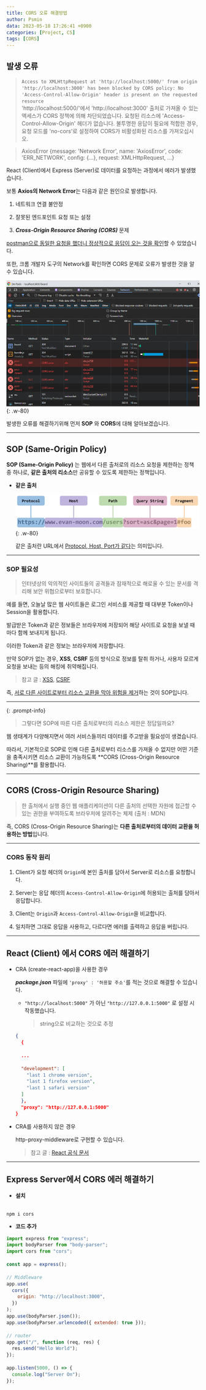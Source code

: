 ```yaml
---
title: CORS 오류 해결방법
author: Psmin
data: 2023-05-18 17:26:41 +0900
categories: [Project, CS]
tags: [CORS]
---
```


## 발생 오류

> `Access to XMLHttpRequest at 'http://localhost:5000/' from origin 'http://localhost:3000' has been blocked by CORS policy: No 'Access-Control-Allow-Origin' header is present on the requested resource`  
> 'http://localhost:5000/'에서 'http://localhost:3000' 출처로 가져올 수 있는 액세스가 CORS 정책에 의해 차단되었습니다. 요청된 리소스에 'Access-Control-Allow-Origin' 헤더가 없습니다. 불투명한 응답이 필요에 적합한 경우, 요청 모드를 'no-cors'로 설정하여 CORS가 비활성화된 리소스를 가져오십시오.

> AxiosError {message: 'Network Error', name: 'AxiosError', code: 'ERR_NETWORK', config: {…}, request: XMLHttpRequest, …}

React (Client)에서 Express (Server)로 데이터를 요청하는 과정에서 에러가 발생했습니다.

보통 **Axios의 Network Error**는 다음과 같은 원인으로 발생합니다.

1. 네트워크 연결 불안정

2. 잘못된 엔드포인트 요청 또는 설정

3. **_Cross-Origin Resource Sharing (CORS)_** 문제

<u>postman으로 동일한 요청을 했더니 정상적으로 응답이 오는 것을 확인</u>할 수 있었습니다.

또한, 크롬 개발자 도구의 Network를 확인하면 CORS 문제로 오류가 발생한 것을 알 수 있습니다.

![react-cors](/assets/img/react-cors.png){: .w-80}

발생한 오류를 해결하기위해 먼저 **SOP** 와 **CORS**에 대해 알아보겠습니다.

---

## SOP (Same-Origin Policy)

**SOP (Same-Origin Policy)** 는 웹에서 다른 출처로의 리소스 요청을 제한하는 정책 중 하나로, **같은 출처의 리소스**만 공유할 수 있도록 제한하는 정책입니다.

- **같은 출처**

  ![same-origin](/assets/img/same-origin.png){: .w-80}

  같은 출처란 URL에서 <u>Protocol, Host, Port가 같다</u>는 의미입니다.

---

### SOP 필요성

> 인터넷상의 악의적인 사이트들의 공격들과 잠재적으로 해로울 수 있는 문서를 격리해 보안 위협으로부터 보호합니다.

예를 들면, 오늘날 많은 웹 사이트들은 로그인 서비스를 제공할 때 대부분 Token이나 Session을 활용합니다.

발급받은 Token과 같은 정보들은 브라우저에 저장되어 해당 사이트로 요청을 보낼 때마다 함께 보내지게 됩니다.

이러한 Token과 같은 정보는 브라우저에 저장합니다.

만약 SOP가 없는 경우, **XSS**, **CSRF** 등의 방식으로 정보를 탈취 하거나, 사용자 모르게 요청을 보내는 등의 해킹에 취약해집니다.

> 참고 글 : [XSS](https://psmin1994.github.io/posts/xss/), [CSRF](https://psmin1994.github.io/posts/csrf/)

즉, <u>서로 다른 사이트로부터 리소스 교환을 막아 위험을 제거</u>하는 것이 SOP입니다.

---

{: .prompt-info}

> 그렇다면 SOP에 따른 다른 출처로부터의 리소스 제한은 정답일까요?

웹 생태계가 다양해지면서 여러 서비스들끼리 데이터를 주고받을 필요성이 생겼습니다.

따라서, 기본적으로 SOP로 인해 다른 출처로부터 리소스를 가져올 수 없지만 어떤 기준을 충족시키면 리소스 교환이 가능하도록 **CORS (Cross-Origin Resource Sharing)**를 활용합니다.

---

## CORS (Cross-Origin Resource Sharing)

> 한 출처에서 실행 중인 웹 애플리케이션이 다른 출처의 선택한 자원에 접근할 수 있는 권한을 부여하도록 브라우저에 알려주는 체제 (출처 : MDN)

즉, CORS (Cross-Origin Resource Sharing)는 **다른 출처로부터의 데이터 교환을 허용하는 방법**입니다.

---

### CORS 동작 원리

1. Client가 요청 헤더의 `Origin`에 본인 출처를 담아서 Server로 리소스를 요청합니다.

2. Server는 응답 헤더의 `Access-Control-Allow-Origin`에 허용되는 출처를 담아서 응답합니다.

3. Client는 `Origin`과 `Access-Control-Allow-Origin`을 비교합니다.

4. 일치하면 그대로 응답을 사용하고, 다르다면 에러를 출력하고 응답을 버립니다.

---

## React (Client) 에서 CORS 에러 해결하기

- CRA (create-react-app)을 사용한 경우

  **_package.json_** 파일에 `'proxy' : '허용할 주소'`를 적는 것으로 해결할 수 있습니다.

  - `"http://localhost:5000"` 가 아닌 `"http://127.0.0.1:5000"` 로 설정 시 작동했습니다.

    > string으로 비교하는 것으로 추정

  ```json
  {
    {

    ...

    "development": [
      "last 1 chrome version",
      "last 1 firefox version",
      "last 1 safari version"
    ]
    },
    "proxy": "http://127.0.0.1:5000"
  }
  ```

- CRA를 사용하지 않은 경우

  http-proxy-middleware로 구현할 수 있습니다.

  > 참고 글 : [React 공식 문서](https://create-react-app.dev/docs/proxying-api-requests-in-development/)

---

## Express Server에서 CORS 에러 해결하기

- **설치**

```

npm i cors

```

- **코드 추가**

```js
import express from "express";
import bodyParser from "body-parser";
import cors from "cors";

const app = express();

// Middleware
app.use(
  cors({
    origin: "http://localhost:3000",
  })
);
app.use(bodyParser.json());
app.use(bodyParser.urlencoded({ extended: true }));

// router
app.get("/", function (req, res) {
  res.send("Hello World");
});

app.listen(5000, () => {
  console.log("Server On");
});
```
